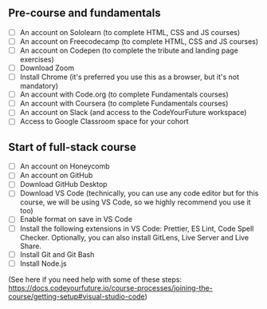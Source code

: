 ## Pre-course and fundamentals
- [ ] An account on Sololearn (to complete HTML, CSS and JS courses)
- [ ] An account on Freecodecamp (to complete HTML, CSS and JS courses)
- [ ] An account on Codepen (to complete the tribute and landing page exercises)
- [ ] Download Zoom
- [ ] Install Chrome (it's preferred you use this as a browser, but it's not mandatory)
- [ ] An account with Code.org (to complete Fundamentals courses)
- [ ] An account with Coursera (to complete Fundamentals courses)
- [ ] An account on Slack (and access to the CodeYourFuture workspace)
- [ ] Access to Google Classroom space for your cohort

## Start of full-stack course
- [ ] An account on Honeycomb
- [ ] An account on GitHub
- [ ] Download GitHub Desktop
- [ ] Download VS Code (technically, you can use any code editor but for this course, we will be using VS Code, so we highly recommend you use it too)
- [ ] Enable format on save in VS Code
- [ ] Install the following extensions in VS Code: Prettier, ES Lint, Code Spell Checker. Optionally, you can also install GitLens, Live Server and Live Share.
- [ ] Install Git and Git Bash
- [ ] Install Node.js

(See here if you need help with some of these steps: https://docs.codeyourfuture.io/course-processes/joining-the-course/getting-setup#visual-studio-code)
